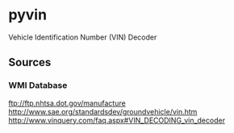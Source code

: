 # pyvin
Vehicle Identification Number (VIN) Decoder

## Sources

### WMI Database 

ftp://ftp.nhtsa.dot.gov/manufacture
http://www.sae.org/standardsdev/groundvehicle/vin.htm
http://www.vinquery.com/faq.aspx#VIN_DECODING_vin_decoder
